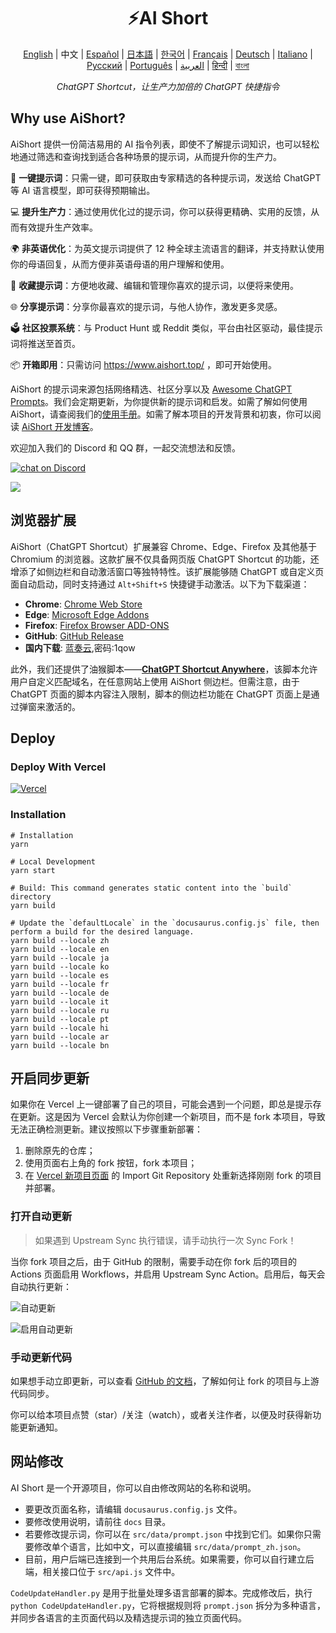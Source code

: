 <h1 align="center">
⚡️AI Short
</h1>
<p align="center">
    <a href="./README.md">English</a> | 中文 |
<a href="./README-lang/README-es.md">Español</a> |
<a href="./README-lang/README-ja.md">日本語</a> |
<a href="./README-lang/README-ko.md">한국어</a> |
<a href="./README-lang/README-fr.md">Français</a> |
<a href="./README-lang/README-de.md">Deutsch</a> |
<a href="./README-lang/README-it.md">Italiano</a> |
<a href="./README-lang/README-ru.md">Русский</a> |
<a href="./README-lang/README-pt.md">Português</a> |
<a href="./README-lang/README-ar.md">العربية</a> |
<a href="./README-lang/README-hi.md">हिन्दी</a> |
<a href="./README-lang/README-bn.md">বাংলা</a>
</p>
<p align="center">
    <em>ChatGPT Shortcut，让生产力加倍的 ChatGPT 快捷指令</em>
</p>

## Why use AiShort?

AiShort 提供一份简洁易用的 AI 指令列表，即使不了解提示词知识，也可以轻松地通过筛选和查询找到适合各种场景的提示词，从而提升你的生产力。

🚀 **一键提示词**：只需一键，即可获取由专家精选的各种提示词，发送给 ChatGPT 等 AI 语言模型，即可获得预期输出。

💻 **提升生产力**：通过使用优化过的提示词，你可以获得更精确、实用的反馈，从而有效提升生产效率。

🌍 **非英语优化**：为英文提示词提供了 12 种全球主流语言的翻译，并支持默认使用你的母语回复，从而方便非英语母语的用户理解和使用。

💾 **收藏提示词**：方便地收藏、编辑和管理你喜欢的提示词，以便将来使用。

🌐 **分享提示词**：分享你最喜欢的提示词，与他人协作，激发更多灵感。

🗳️ **社区投票系统**：与 Product Hunt 或 Reddit 类似，平台由社区驱动，最佳提示词将推送至首页。

📦 **开箱即用**：只需访问 https://www.aishort.top/ ，即可开始使用。

AiShort 的提示词来源包括网络精选、社区分享以及 [Awesome ChatGPT Prompts](https://github.com/f/awesome-chatgpt-prompts)。我们会定期更新，为你提供新的提示词和启发。如需了解如何使用 AiShort，请查阅我们的[使用手册](https://www.aishort.top/docs/guides/getting-started)。如需了解本项目的开发背景和初衷，你可以阅读 [AiShort 开发博客](https://newzone.top/posts/2023-02-27-chatgpt_shortcuts.html)。

欢迎加入我们的 Discord 和 QQ 群，一起交流想法和反馈。

<a href="https://discord.gg/PZTQfJ4GjX">
   <img src="https://img.shields.io/discord/1048780149899939881?color=%2385c8c8&label=Discord&logo=discord&style=for-the-badge" alt="chat on Discord" />
</a>

![](https://img.newzone.top/qq736094782.jpg?imageMogr2/thumbnail/300x/format/webp)

## 浏览器扩展

AiShort（ChatGPT Shortcut）扩展兼容 Chrome、Edge、Firefox 及其他基于 Chromium 的浏览器。这款扩展不仅具备网页版 ChatGPT Shortcut 的功能，还增添了如侧边栏和自动激活窗口等独特特性。该扩展能够随 ChatGPT 或自定义页面自动启动，同时支持通过 `Alt+Shift+S` 快捷键手动激活。以下为下载渠道：

- **Chrome**: [Chrome Web Store](https://chrome.google.com/webstore/detail/chatgpt-shortcut/blcgeoojgdpodnmnhfpohphdhfncblnj)
- **Edge**: [Microsoft Edge Addons](https://microsoftedge.microsoft.com/addons/detail/chatgpt-shortcut/hnggpalhfjmdhhmgfjpmhlfilnbmjoin)
- **Firefox**: [Firefox Browser ADD-ONS](https://addons.mozilla.org/addon/chatgpt-shortcut/)
- **GitHub**: [GitHub Release](https://github.com/rockbenben/ChatGPT-Shortcut/releases/latest)
- **国内下载**: [蓝奏云](https://wwva.lanzouq.com/b01lsc9vi),密码:1qow

此外，我们还提供了油猴脚本——[**ChatGPT Shortcut Anywhere**](https://greasyfork.org/scripts/482907-chatgpt-shortcut-anywhere)，该脚本允许用户自定义匹配域名，在任意网站上使用 AiShort 侧边栏。但需注意，由于 ChatGPT 页面的脚本内容注入限制，脚本的侧边栏功能在 ChatGPT 页面上是通过弹窗来激活的。

## Deploy

### Deploy With Vercel

[![Vercel](https://vercel.com/button)](https://vercel.com/new/clone?repository-url=https%3A%2F%2Fgithub.com%2Frockbenben%2FChatGPT-Shortcut%2Ftree%2Fmain)

### Installation

```shell
# Installation
yarn

# Local Development
yarn start

# Build: This command generates static content into the `build` directory
yarn build

# Update the `defaultLocale` in the `docusaurus.config.js` file, then perform a build for the desired language.
yarn build --locale zh
yarn build --locale en
yarn build --locale ja
yarn build --locale ko
yarn build --locale es
yarn build --locale fr
yarn build --locale de
yarn build --locale it
yarn build --locale ru
yarn build --locale pt
yarn build --locale hi
yarn build --locale ar
yarn build --locale bn
```

## 开启同步更新

如果你在 Vercel 上一键部署了自己的项目，可能会遇到一个问题，即总是提示存在更新。这是因为 Vercel 会默认为你创建一个新项目，而不是 fork 本项目，导致无法正确检测更新。建议按照以下步骤重新部署：

1. 删除原先的仓库；
2. 使用页面右上角的 fork 按钮，fork 本项目；
3. 在 [Vercel 新项目页面](https://vercel.com/new) 的 Import Git Repository 处重新选择刚刚 fork 的项目并部署。

### 打开自动更新

> 如果遇到 Upstream Sync 执行错误，请手动执行一次 Sync Fork！

当你 fork 项目之后，由于 GitHub 的限制，需要手动在你 fork 后的项目的 Actions 页面启用 Workflows，并启用 Upstream Sync Action。启用后，每天会自动执行更新：

![自动更新](https://img.newzone.top/2023-05-19-11-57-59.png?imageMogr2/format/webp)

![启用自动更新](https://img.newzone.top/2023-05-19-11-59-26.png?imageMogr2/format/webp)

### 手动更新代码

如果想手动立即更新，可以查看 [GitHub 的文档](https://docs.github.com/en/pull-requests/collaborating-with-pull-requests/working-with-forks/syncing-a-fork)，了解如何让 fork 的项目与上游代码同步。

你可以给本项目点赞（star）/关注（watch），或者关注作者，以便及时获得新功能更新通知。

## 网站修改

AI Short 是一个开源项目，你可以自由修改网站的名称和说明。

- 要更改页面名称，请编辑 `docusaurus.config.js` 文件。
- 要修改使用说明，请前往 `docs` 目录。
- 若要修改提示词，你可以在 `src/data/prompt.json` 中找到它们。如果你只需要修改单个语言，比如中文，可以直接编辑 `src/data/prompt_zh.json`。
- 目前，用户后端已连接到一个共用后台系统。如果需要，你可以自行建立后端，相关接口位于 `src/api.js` 文件中。

`CodeUpdateHandler.py` 是用于批量处理多语言部署的脚本。完成修改后，执行 `python CodeUpdateHandler.py`，它将根据规则将 `prompt.json` 拆分为多种语言，并同步各语言的主页面代码以及精选提示词的独立页面代码。
